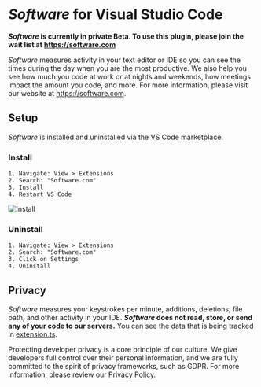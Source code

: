 # *Software* for Visual Studio Code

***Software* is currently in private Beta. To use this plugin, please join the wait list at https://software.com**

*Software* measures activity in your text editor or IDE so you can see the times during the day when you are the most productive. We also help you see how much you code at work or at nights and weekends, how meetings impact the amount you code, and more. For more information, please visit our website at https://software.com.

## Setup

*Software* is installed and uninstalled via the VS Code marketplace.

### Install

```
1. Navigate: View > Extensions
2. Search: "Software.com"
3. Install
4. Restart VS Code
```
![Install](https://user-images.githubusercontent.com/27828739/41394854-62d67c0e-6f60-11e8-84ec-20e91ad2d3a4.gif)

### Uninstall

```
1. Navigate: View > Extensions
2. Search: "Software.com"
3. Click on Settings 
4. Uninstall
```

## Privacy

*Software* measures your keystrokes per minute, additions, deletions, file path, and other activity in your IDE. ***Software* does not read, store, or send any of your code to our servers.** You can see the data that is being tracked in [extension.ts](extension.ts).

Protecting developer privacy is a core principle of our culture. We give developers full control over their personal information, and we are fully committed to the spirit of privacy frameworks, such as GDPR. For more information, please review our [Privacy Policy](https://software.com/privacy-policy).
